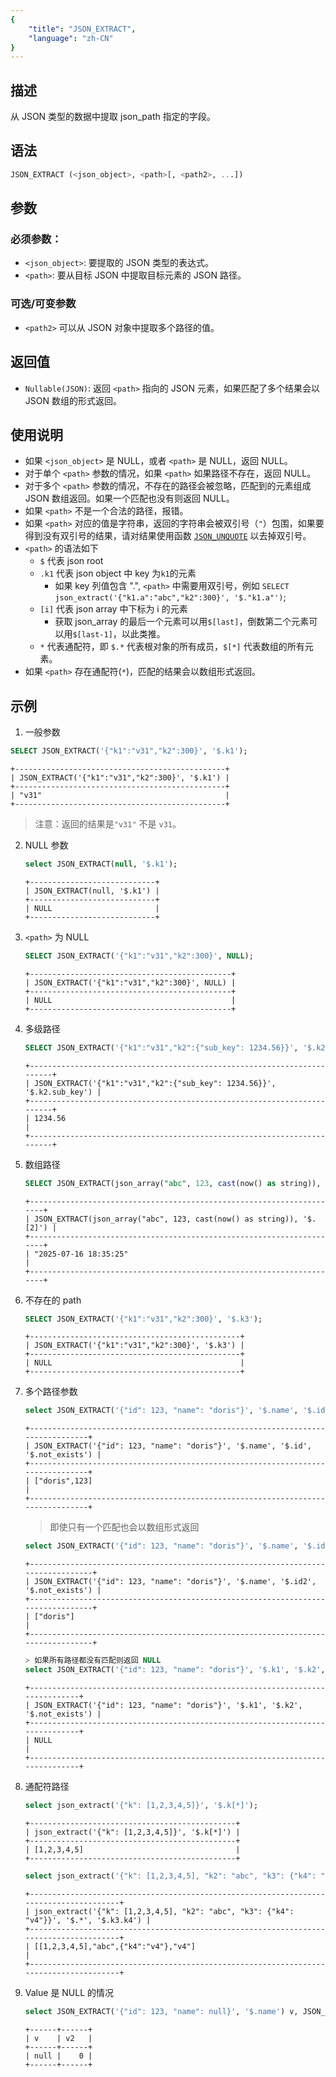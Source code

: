 ```yaml
---
{
    "title": "JSON_EXTRACT",
    "language": "zh-CN"
}
---
```


## 描述
从 JSON 类型的数据中提取 json_path 指定的字段。

## 语法
```sql
JSON_EXTRACT (<json_object>, <path>[, <path2>, ...])
```
## 参数
### 必须参数：
- `<json_object>`: 要提取的 JSON 类型的表达式。
- `<path>`: 要从目标 JSON 中提取目标元素的 JSON 路径。
### 可选/可变参数
- `<path2>` 可以从 JSON 对象中提取多个路径的值。

## 返回值
- `Nullable(JSON)`: 返回 `<path>` 指向的 JSON 元素，如果匹配了多个结果会以 JSON 数组的形式返回。

## 使用说明
- 如果 `<json_object>` 是 NULL，或者 `<path>` 是 NULL，返回 NULL。
- 对于单个 `<path>` 参数的情况，如果 `<path>` 如果路径不存在，返回 NULL。
- 对于多个 `<path>` 参数的情况，不存在的路径会被忽略，匹配到的元素组成 JSON 数组返回。如果一个匹配也没有则返回 NULL。
- 如果 `<path>` 不是一个合法的路径，报错。
- 如果 `<path>` 对应的值是字符串，返回的字符串会被双引号（`"`）包围，如果要得到没有双引号的结果，请对结果使用函数 [`JSON_UNQUOTE`](./json-unquote.md) 以去掉双引号。
- `<path>` 的语法如下
    * `$` 代表 json root
    * `.k1` 代表 json object 中 key 为`k1`的元素
        * 如果 key 列值包含 ".", `<path>` 中需要用双引号，例如 `SELECT json_extract('{"k1.a":"abc","k2":300}', '$."k1.a"')`;
    * `[i]` 代表 json array 中下标为 i 的元素
        * 获取 json_array 的最后一个元素可以用`$[last]`，倒数第二个元素可以用`$[last-1]`，以此类推。
    * `*` 代表通配符，即 `$.*` 代表根对象的所有成员，`$[*]` 代表数组的所有元素。
- 如果 `<path>` 存在通配符(`*`)，匹配的结果会以数组形式返回。

## 示例
1. 一般参数
  ```sql
  SELECT JSON_EXTRACT('{"k1":"v31","k2":300}', '$.k1');
  ```
  ```
  +-----------------------------------------------+
  | JSON_EXTRACT('{"k1":"v31","k2":300}', '$.k1') |
  +-----------------------------------------------+
  | "v31"                                         |
  +-----------------------------------------------+
  ```
> 注意：返回的结果是`"v31"` 不是 `v31`。
2. NULL 参数
    ```sql
    select JSON_EXTRACT(null, '$.k1');
    ```
    ```
    +----------------------------+
    | JSON_EXTRACT(null, '$.k1') |
    +----------------------------+
    | NULL                       |
    +----------------------------+
    ```
3. `<path>` 为 NULL
    ```sql
    SELECT JSON_EXTRACT('{"k1":"v31","k2":300}', NULL);
    ```
    ```
    +---------------------------------------------+
    | JSON_EXTRACT('{"k1":"v31","k2":300}', NULL) |
    +---------------------------------------------+
    | NULL                                        |
    +---------------------------------------------+
    ```
4. 多级路径
    ```sql
    SELECT JSON_EXTRACT('{"k1":"v31","k2":{"sub_key": 1234.56}}', '$.k2.sub_key');
    ```
    ```
    +------------------------------------------------------------------------+
    | JSON_EXTRACT('{"k1":"v31","k2":{"sub_key": 1234.56}}', '$.k2.sub_key') |
    +------------------------------------------------------------------------+
    | 1234.56                                                                |
    +------------------------------------------------------------------------+
    ```
5. 数组路径
    ```sql
    SELECT JSON_EXTRACT(json_array("abc", 123, cast(now() as string)), '$[2]');
    ```
    ```
    +----------------------------------------------------------------------+
    | JSON_EXTRACT(json_array("abc", 123, cast(now() as string)), '$.[2]') |
    +----------------------------------------------------------------------+
    | "2025-07-16 18:35:25"                                                |
    +----------------------------------------------------------------------+
    ```
6. 不存在的 path
    ```sql
    SELECT JSON_EXTRACT('{"k1":"v31","k2":300}', '$.k3');
    ```
    ```
    +-----------------------------------------------+
    | JSON_EXTRACT('{"k1":"v31","k2":300}', '$.k3') |
    +-----------------------------------------------+
    | NULL                                          |
    +-----------------------------------------------+
    ```
7. 多个路径参数
    ```sql
    select JSON_EXTRACT('{"id": 123, "name": "doris"}', '$.name', '$.id', '$.not_exists');
    ```
    ```
    +--------------------------------------------------------------------------------+
    | JSON_EXTRACT('{"id": 123, "name": "doris"}', '$.name', '$.id', '$.not_exists') |
    +--------------------------------------------------------------------------------+
    | ["doris",123]                                                                  |
    +--------------------------------------------------------------------------------+
    ```
    > 即使只有一个匹配也会以数组形式返回
    ```sql
    select JSON_EXTRACT('{"id": 123, "name": "doris"}', '$.name', '$.id2', '$.not_exists');
    ```
    ```
    +---------------------------------------------------------------------------------+
    | JSON_EXTRACT('{"id": 123, "name": "doris"}', '$.name', '$.id2', '$.not_exists') |
    +---------------------------------------------------------------------------------+
    | ["doris"]                                                                       |
    +---------------------------------------------------------------------------------+
    ```
    ```sql
    > 如果所有路径都没有匹配则返回 NULL
    select JSON_EXTRACT('{"id": 123, "name": "doris"}', '$.k1', '$.k2', '$.not_exists');
    ```
    ```
    +------------------------------------------------------------------------------+
    | JSON_EXTRACT('{"id": 123, "name": "doris"}', '$.k1', '$.k2', '$.not_exists') |
    +------------------------------------------------------------------------------+
    | NULL                                                                         |
    +------------------------------------------------------------------------------+
    ```

8. 通配符路径
    ```sql
    select json_extract('{"k": [1,2,3,4,5]}', '$.k[*]');
    ```
    ```
    +----------------------------------------------+
    | json_extract('{"k": [1,2,3,4,5]}', '$.k[*]') |
    +----------------------------------------------+
    | [1,2,3,4,5]                                  |
    +----------------------------------------------+
    ```
    ```sql
    select json_extract('{"k": [1,2,3,4,5], "k2": "abc", "k3": {"k4": "v4"}}', '$.*', '$.k3.k4');
    ```
    ```
    +---------------------------------------------------------------------------------------+
    | json_extract('{"k": [1,2,3,4,5], "k2": "abc", "k3": {"k4": "v4"}}', '$.*', '$.k3.k4') |
    +---------------------------------------------------------------------------------------+
    | [[1,2,3,4,5],"abc",{"k4":"v4"},"v4"]                                                  |
    +---------------------------------------------------------------------------------------+
    ```
9. Value 是 NULL 的情况
    ```sql
    select JSON_EXTRACT('{"id": 123, "name": null}', '$.name') v, JSON_EXTRACT('{"id": 123, "name": null}', '$.name') is null v2;
    ```
    ```
    +------+------+
    | v    | v2   |
    +------+------+
    | null |    0 |
    +------+------+
    ```

